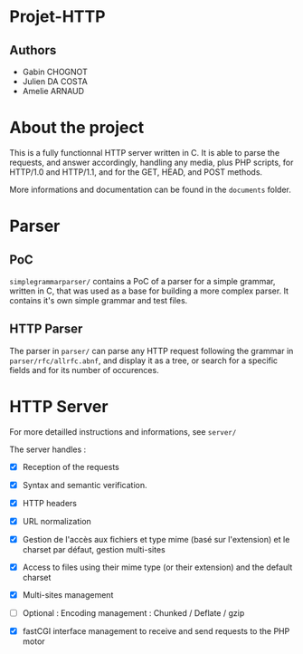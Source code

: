# Projet-HTTP

## Authors

* Gabin CHOGNOT
* Julien DA COSTA
* Amelie ARNAUD

# About the project

This is a fully functionnal HTTP server written in C. It is able to parse the requests, and answer accordingly, handling any media, plus PHP scripts, for HTTP/1.0 and HTTP/1.1, and for the GET, HEAD, and POST methods.

More informations and documentation can be found in the `documents` folder.

# Parser

## PoC

`simplegrammarparser/` contains a PoC of a parser for a simple grammar, written in C, that was used as a base for building a more complex parser. It contains it's own simple grammar and test files.

## HTTP Parser

The parser in `parser/` can parse any HTTP request following the grammar in `parser/rfc/allrfc.abnf`, and display it as a tree, or search for a specific fields and for its number of occurences.

# HTTP Server

For more detailled instructions and informations, see `server/`

The server handles : 
  * [x] Reception of the requests
  * [x] Syntax and semantic verification.
  * [x] HTTP headers
  * [x] URL normalization
  * [x] Gestion de l'accès aux fichiers et type mime (basé sur l'extension) et le charset par défaut, gestion multi-sites
  * [x] Access to files using their mime type (or their extension) and the default charset
  * [x] Multi-sites management
  * [ ] Optional : Encoding management : Chunked / Deflate / gzip
  * [x] fastCGI interface management to receive and send requests to the PHP motor

